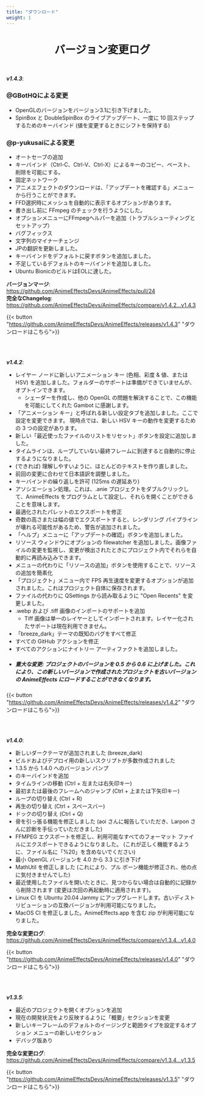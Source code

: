```yaml
---
title: "ダウンロード"
weight: 1
---
```


# <center>バージョン変更ログ</center>

<br>

***v1.4.3***:
### @GBotHQによる変更
* OpenGLのバージョンをバージョン3.1に引き下げました。
* SpinBox と DoubleSpinBox のライブアップデート、一度に 10 回ステップするためのキーバインド (値を変更するときにシフトを保持する)

### @p-yukusaiによる変更 
* オートセーブの追加
* キーバインド（Ctrl-C、Ctrl-V、Ctrl-X）によるキーのコピー、ペースト、削除を可能にする。
* 固定ネットワーク
* アニメエフェクトのダウンロードは、「アップデートを確認する」メニューから行うことができます。
* FFD選択時にメッシュを自動的に表示するオプションがあります。
* 書き出し前に FFmpeg のチェックを行うようにした。
* オプションメニューにFFmpegヘルパーを追加（トラブルシューティングとセットアップ）
* バグフィックス
* 文字列のマイナーチェンジ
* JPの翻訳を更新しました。
* キーバインドをデフォルトに戻すボタンを追加しました。
* 不足しているデフォルトのキーバインドを追加しました。
* Ubuntu BionicのビルドはEOLに達した。

**バージョンマージ**: https://github.com/AnimeEffectsDevs/AnimeEffects/pull/24 <br>
**完全なChangelog**: https://github.com/AnimeEffectsDevs/AnimeEffects/compare/v1.4.2...v1.4.3

{{< button "https://github.com/AnimeEffectsDevs/AnimeEffects/releases/v1.4.3" "ダウンロードはこちら">}}

<br><br>

***v1.4.2***:

- レイヤー ノードに新しいアニメーション キー (色相、彩度 & 値、または HSV) を追加しました。フォルダーのサポートは準備ができていませんが、オプトインできます。
   - シェーダーを作成し、他の OpenGL の問題を解決することで、この機能を可能にしてくれた Gambot に感謝します。
- 「アニメーション キー」と呼ばれる新しい設定タブを追加しました。ここで設定を変更できます。 現時点では、新しい HSV キーの動作を変更するための 3 つの設定があります。
- 新しい「最近使ったファイルのリストをリセット」ボタンを設定に追加しました。
- タイムラインは、ループしていない最終フレームに到達すると自動的に停止するようになりました。
- (できれば) 理解しやすいように、ほとんどのテキストを作り直しました。
- 前回の変更に合わせて日本語訳を調整しました。
- キーバインドの繰り返しを許可 (125ms の遅延あり)
- アソシエーション処理。これは、.anie プロジェクトをダブルクリックして、AnimeEffects をプログラムとして設定し、それらを開くことができることを意味します。
- 最適化されたパレットのエクスポートを修正
- 奇数の高さまたは幅の値でエクスポートすると、レンダリング パイプラインが壊れる可能性があるため、警告が追加されました。
- 「ヘルプ」メニューに「アップデートの確認」ボタンを追加しました。
- リソース ウィンドウにオプションの filewatcher を追加しました。画像ファイルの変更を監視し、変更が検出されたときにプロジェクト内でそれらを自動的に再読み込みできます。
- メニューの代わりに「リソースの追加」ボタンを使用することで、リソースの追加を簡素化
- 「プロジェクト」メニュー内で FPS 再生速度を変更するオプションが追加されました。これはプロジェクト自体に保存されます。
- ファイルの代わりに QSettings から読み取るように "Open Recents" を変更しました。
- .webp および .tiff 画像のインポートのサポートを追加
   - Tiff 画像は単一のレイヤーとしてインポートされます。レイヤー化されたサポートは現在利用できません。
- 「breeze_dark」テーマの既知のバグをすべて修正
- すべての GitHub アクションを修正
- すべてのアクションにナイトリー アーティファクトを追加しました。
- ##### 重大な変更: プロジェクトのバージョンを 0.5 から 0.6 に上げました。これにより、この新しいバージョンで作成されたプロジェクトを古いバージョンの AnimeEffects にロードすることができなくなります。

{{< button "https://github.com/AnimeEffectsDevs/AnimeEffects/releases/v1.4.2" "ダウンロードはこちら">}}

<br><br>

***v1.4.0***:

* 新しいダークテーマが追加されました (breeze_dark)
* ビルドおよびデプロイ用の新しいスクリプトが多数作成されました
* 1.3.5 から 1.4.0 へのバージョン バンプ
* のキーバインドを追加
* タイムラインの移動 (Ctrl + 左または右矢印キー)
* 最初または最後のフレームへのジャンプ (Ctrl + 上または下矢印キー)
* ループの切り替え (Ctrl + R)
* 再生の切り替え (Ctrl + スペースバー)
* ドックの切り替え (Ctrl + Q)
* 骨を引っ張る機能を修正しました (aoi さんに報告していただき、Larpon さんに診断を手伝っていただきました)
* FFMPEG エクスポートを修正し、利用可能なすべてのフォーマット ファイルにエクスポートできるようになりました。 (これが正しく機能するように、ファイル名に「%20」を含めないでください)
* 最小 OpenGL バージョンを 4.0 から 3.3 に引き下げ
* MathUtil を修正しました (これにより、プル ボーン機能が修正され、他の点に気付きませんでした)
* 最近使用したファイルを開いたときに、見つからない場合は自動的に記録から削除されます (変更は次回の再起動時に適用されます)。
* Linux CI を Ubuntu 20.04 Jammy にアップグレードします。古いディストリビューションの互換バージョンが利用可能になりました。
* MacOS CI を修正しました。AnimeEffects.app を含む zip が利用可能になりました。

**完全な変更ログ**: https://github.com/AnimeEffectsDevs/AnimeEffects/compare/v1.3.4...v1.4.0

{{< button "https://github.com/AnimeEffectsDevs/AnimeEffects/releases/v1.4.0" "ダウンロードはこちら">}}

<br><br>

***v1.3.5***:

* 最近のプロジェクトを開くオプションを追加
* 現在の開発状況をより反映するように「概要」セクションを変更
* 新しいキーフレームのデフォルトのイージングと範囲タイプを設定するオプション メニューの新しいセクション
* デバッグ版あり

**完全な変更ログ**: https://github.com/AnimeEffectsDevs/AnimeEffects/compare/v1.3.4...v1.3.5

{{< button "https://github.com/AnimeEffectsDevs/AnimeEffects/releases/v1.3.5" "ダウンロードはこちら">}}

<br><br>